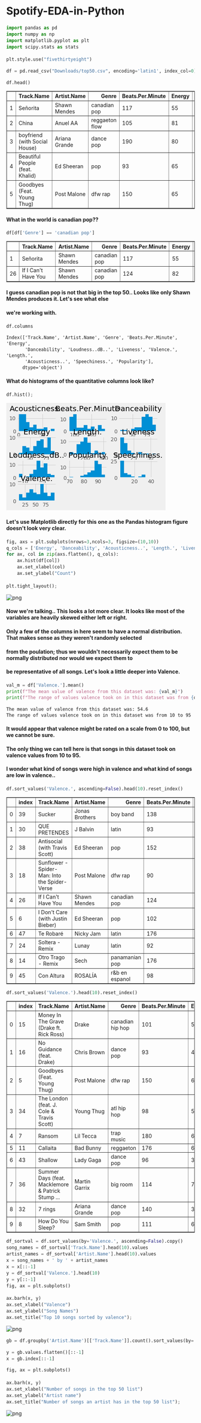 # Spotify-EDA-in-Python

```python
import pandas as pd
import numpy as np
import matplotlib.pyplot as plt
import scipy.stats as stats

plt.style.use("fivethirtyeight")
```


```python
df = pd.read_csv("Downloads/top50.csv", encoding='latin1', index_col=0)
```


```python
df.head()
```




<div>
<style scoped>
    .dataframe tbody tr th:only-of-type {
        vertical-align: middle;
    }

    .dataframe tbody tr th {
        vertical-align: top;
    }

    .dataframe thead th {
        text-align: right;
    }
</style>
<table border="1" class="dataframe">
  <thead>
    <tr style="text-align: right;">
      <th></th>
      <th>Track.Name</th>
      <th>Artist.Name</th>
      <th>Genre</th>
      <th>Beats.Per.Minute</th>
      <th>Energy</th>
      <th>Danceability</th>
      <th>Loudness..dB..</th>
      <th>Liveness</th>
      <th>Valence.</th>
      <th>Length.</th>
      <th>Acousticness..</th>
      <th>Speechiness.</th>
      <th>Popularity</th>
    </tr>
  </thead>
  <tbody>
    <tr>
      <td>1</td>
      <td>Señorita</td>
      <td>Shawn Mendes</td>
      <td>canadian pop</td>
      <td>117</td>
      <td>55</td>
      <td>76</td>
      <td>-6</td>
      <td>8</td>
      <td>75</td>
      <td>191</td>
      <td>4</td>
      <td>3</td>
      <td>79</td>
    </tr>
    <tr>
      <td>2</td>
      <td>China</td>
      <td>Anuel AA</td>
      <td>reggaeton flow</td>
      <td>105</td>
      <td>81</td>
      <td>79</td>
      <td>-4</td>
      <td>8</td>
      <td>61</td>
      <td>302</td>
      <td>8</td>
      <td>9</td>
      <td>92</td>
    </tr>
    <tr>
      <td>3</td>
      <td>boyfriend (with Social House)</td>
      <td>Ariana Grande</td>
      <td>dance pop</td>
      <td>190</td>
      <td>80</td>
      <td>40</td>
      <td>-4</td>
      <td>16</td>
      <td>70</td>
      <td>186</td>
      <td>12</td>
      <td>46</td>
      <td>85</td>
    </tr>
    <tr>
      <td>4</td>
      <td>Beautiful People (feat. Khalid)</td>
      <td>Ed Sheeran</td>
      <td>pop</td>
      <td>93</td>
      <td>65</td>
      <td>64</td>
      <td>-8</td>
      <td>8</td>
      <td>55</td>
      <td>198</td>
      <td>12</td>
      <td>19</td>
      <td>86</td>
    </tr>
    <tr>
      <td>5</td>
      <td>Goodbyes (Feat. Young Thug)</td>
      <td>Post Malone</td>
      <td>dfw rap</td>
      <td>150</td>
      <td>65</td>
      <td>58</td>
      <td>-4</td>
      <td>11</td>
      <td>18</td>
      <td>175</td>
      <td>45</td>
      <td>7</td>
      <td>94</td>
    </tr>
  </tbody>
</table>
</div>



#### What in the world is canadian pop??


```python
df[df['Genre'] == 'canadian pop']
```




<div>
<style scoped>
    .dataframe tbody tr th:only-of-type {
        vertical-align: middle;
    }

    .dataframe tbody tr th {
        vertical-align: top;
    }

    .dataframe thead th {
        text-align: right;
    }
</style>
<table border="1" class="dataframe">
  <thead>
    <tr style="text-align: right;">
      <th></th>
      <th>Track.Name</th>
      <th>Artist.Name</th>
      <th>Genre</th>
      <th>Beats.Per.Minute</th>
      <th>Energy</th>
      <th>Danceability</th>
      <th>Loudness..dB..</th>
      <th>Liveness</th>
      <th>Valence.</th>
      <th>Length.</th>
      <th>Acousticness..</th>
      <th>Speechiness.</th>
      <th>Popularity</th>
    </tr>
  </thead>
  <tbody>
    <tr>
      <td>1</td>
      <td>Señorita</td>
      <td>Shawn Mendes</td>
      <td>canadian pop</td>
      <td>117</td>
      <td>55</td>
      <td>76</td>
      <td>-6</td>
      <td>8</td>
      <td>75</td>
      <td>191</td>
      <td>4</td>
      <td>3</td>
      <td>79</td>
    </tr>
    <tr>
      <td>26</td>
      <td>If I Can't Have You</td>
      <td>Shawn Mendes</td>
      <td>canadian pop</td>
      <td>124</td>
      <td>82</td>
      <td>69</td>
      <td>-4</td>
      <td>13</td>
      <td>87</td>
      <td>191</td>
      <td>49</td>
      <td>6</td>
      <td>70</td>
    </tr>
  </tbody>
</table>
</div>



#### I guess canadian pop is not that big in the top 50.. Looks like only Shawn Mendes produces it. Let's see what else
#### we're working with.


```python
df.columns
```




    Index(['Track.Name', 'Artist.Name', 'Genre', 'Beats.Per.Minute', 'Energy',
           'Danceability', 'Loudness..dB..', 'Liveness', 'Valence.', 'Length.',
           'Acousticness..', 'Speechiness.', 'Popularity'],
          dtype='object')



#### What do histograms of the quantitative columns look like?


```python
df.hist();
```


![png](images/output_8_0.png)


#### Let's use Matplotlib directly for this one as the Pandas histogram figure doesn't look very clear.


```python
fig, axs = plt.subplots(nrows=3,ncols=3, figsize=(10,10))
q_cols = ['Energy', 'Danceability', 'Acousticness..', 'Length.', 'Liveness', 'Loudness..dB..', 'Popularity', 'Speechiness.', 'Valence.']
for ax, col in zip(axs.flatten(), q_cols):
    ax.hist(df[col])
    ax.set_xlabel(col)
    ax.set_ylabel("Count")

plt.tight_layout();

```


![png](output_10_0.png)


#### Now we're talking.. This looks a lot more clear. It looks like most of the variables are heavily skewed either left or right.
#### Only a few of the columns in here seem to have a normal distribution. That makes sense as they weren't randomly selected
#### from the poulation; thus we wouldn't necessarily expect them to be normally distributed nor would we expect them to 
#### be representative of all songs. Let's look a little deeper into Valence.


```python
val_m = df['Valence.'].mean()
print(f"The mean value of valence from this dataset was: {val_m}")
print(f"The range of values valence took on in this dataset was from {df['Valence.'].min()} to {df['Valence.'].max()}")

```

    The mean value of valence from this dataset was: 54.6
    The range of values valence took on in this dataset was from 10 to 95


#### It would appear that valence might be rated on a scale from 0 to 100, but we cannot be sure.
#### The only thing we can tell here is that songs in this dataset took on valence values from 10 to 95.
#### I wonder what kind of songs were high in valence and what kind of songs are low in valence..


```python
df.sort_values('Valence.', ascending=False).head(10).reset_index()
```




<div>
<style scoped>
    .dataframe tbody tr th:only-of-type {
        vertical-align: middle;
    }

    .dataframe tbody tr th {
        vertical-align: top;
    }

    .dataframe thead th {
        text-align: right;
    }
</style>
<table border="1" class="dataframe">
  <thead>
    <tr style="text-align: right;">
      <th></th>
      <th>index</th>
      <th>Track.Name</th>
      <th>Artist.Name</th>
      <th>Genre</th>
      <th>Beats.Per.Minute</th>
      <th>Energy</th>
      <th>Danceability</th>
      <th>Loudness..dB..</th>
      <th>Liveness</th>
      <th>Valence.</th>
      <th>Length.</th>
      <th>Acousticness..</th>
      <th>Speechiness.</th>
      <th>Popularity</th>
    </tr>
  </thead>
  <tbody>
    <tr>
      <td>0</td>
      <td>39</td>
      <td>Sucker</td>
      <td>Jonas Brothers</td>
      <td>boy band</td>
      <td>138</td>
      <td>73</td>
      <td>84</td>
      <td>-5</td>
      <td>11</td>
      <td>95</td>
      <td>181</td>
      <td>4</td>
      <td>6</td>
      <td>80</td>
    </tr>
    <tr>
      <td>1</td>
      <td>30</td>
      <td>QUE PRETENDES</td>
      <td>J Balvin</td>
      <td>latin</td>
      <td>93</td>
      <td>79</td>
      <td>64</td>
      <td>-4</td>
      <td>36</td>
      <td>94</td>
      <td>222</td>
      <td>3</td>
      <td>25</td>
      <td>89</td>
    </tr>
    <tr>
      <td>2</td>
      <td>38</td>
      <td>Antisocial (with Travis Scott)</td>
      <td>Ed Sheeran</td>
      <td>pop</td>
      <td>152</td>
      <td>82</td>
      <td>72</td>
      <td>-5</td>
      <td>36</td>
      <td>91</td>
      <td>162</td>
      <td>13</td>
      <td>5</td>
      <td>87</td>
    </tr>
    <tr>
      <td>3</td>
      <td>18</td>
      <td>Sunflower - Spider-Man: Into the Spider-Verse</td>
      <td>Post Malone</td>
      <td>dfw rap</td>
      <td>90</td>
      <td>48</td>
      <td>76</td>
      <td>-6</td>
      <td>7</td>
      <td>91</td>
      <td>158</td>
      <td>56</td>
      <td>5</td>
      <td>91</td>
    </tr>
    <tr>
      <td>4</td>
      <td>26</td>
      <td>If I Can't Have You</td>
      <td>Shawn Mendes</td>
      <td>canadian pop</td>
      <td>124</td>
      <td>82</td>
      <td>69</td>
      <td>-4</td>
      <td>13</td>
      <td>87</td>
      <td>191</td>
      <td>49</td>
      <td>6</td>
      <td>70</td>
    </tr>
    <tr>
      <td>5</td>
      <td>6</td>
      <td>I Don't Care (with Justin Bieber)</td>
      <td>Ed Sheeran</td>
      <td>pop</td>
      <td>102</td>
      <td>68</td>
      <td>80</td>
      <td>-5</td>
      <td>9</td>
      <td>84</td>
      <td>220</td>
      <td>9</td>
      <td>4</td>
      <td>84</td>
    </tr>
    <tr>
      <td>6</td>
      <td>47</td>
      <td>Te Robaré</td>
      <td>Nicky Jam</td>
      <td>latin</td>
      <td>176</td>
      <td>75</td>
      <td>67</td>
      <td>-4</td>
      <td>8</td>
      <td>80</td>
      <td>202</td>
      <td>24</td>
      <td>6</td>
      <td>88</td>
    </tr>
    <tr>
      <td>7</td>
      <td>24</td>
      <td>Soltera - Remix</td>
      <td>Lunay</td>
      <td>latin</td>
      <td>92</td>
      <td>78</td>
      <td>80</td>
      <td>-4</td>
      <td>44</td>
      <td>80</td>
      <td>266</td>
      <td>36</td>
      <td>4</td>
      <td>91</td>
    </tr>
    <tr>
      <td>8</td>
      <td>14</td>
      <td>Otro Trago - Remix</td>
      <td>Sech</td>
      <td>panamanian pop</td>
      <td>176</td>
      <td>79</td>
      <td>73</td>
      <td>-2</td>
      <td>6</td>
      <td>76</td>
      <td>288</td>
      <td>7</td>
      <td>20</td>
      <td>87</td>
    </tr>
    <tr>
      <td>9</td>
      <td>45</td>
      <td>Con Altura</td>
      <td>ROSALÍA</td>
      <td>r&amp;b en espanol</td>
      <td>98</td>
      <td>69</td>
      <td>88</td>
      <td>-4</td>
      <td>5</td>
      <td>75</td>
      <td>162</td>
      <td>39</td>
      <td>12</td>
      <td>88</td>
    </tr>
  </tbody>
</table>
</div>




```python
df.sort_values('Valence.').head(10).reset_index()
```




<div>
<style scoped>
    .dataframe tbody tr th:only-of-type {
        vertical-align: middle;
    }

    .dataframe tbody tr th {
        vertical-align: top;
    }

    .dataframe thead th {
        text-align: right;
    }
</style>
<table border="1" class="dataframe">
  <thead>
    <tr style="text-align: right;">
      <th></th>
      <th>index</th>
      <th>Track.Name</th>
      <th>Artist.Name</th>
      <th>Genre</th>
      <th>Beats.Per.Minute</th>
      <th>Energy</th>
      <th>Danceability</th>
      <th>Loudness..dB..</th>
      <th>Liveness</th>
      <th>Valence.</th>
      <th>Length.</th>
      <th>Acousticness..</th>
      <th>Speechiness.</th>
      <th>Popularity</th>
    </tr>
  </thead>
  <tbody>
    <tr>
      <td>0</td>
      <td>15</td>
      <td>Money In The Grave (Drake ft. Rick Ross)</td>
      <td>Drake</td>
      <td>canadian hip hop</td>
      <td>101</td>
      <td>50</td>
      <td>83</td>
      <td>-4</td>
      <td>12</td>
      <td>10</td>
      <td>205</td>
      <td>10</td>
      <td>5</td>
      <td>92</td>
    </tr>
    <tr>
      <td>1</td>
      <td>16</td>
      <td>No Guidance (feat. Drake)</td>
      <td>Chris Brown</td>
      <td>dance pop</td>
      <td>93</td>
      <td>45</td>
      <td>70</td>
      <td>-7</td>
      <td>16</td>
      <td>14</td>
      <td>261</td>
      <td>12</td>
      <td>15</td>
      <td>82</td>
    </tr>
    <tr>
      <td>2</td>
      <td>5</td>
      <td>Goodbyes (Feat. Young Thug)</td>
      <td>Post Malone</td>
      <td>dfw rap</td>
      <td>150</td>
      <td>65</td>
      <td>58</td>
      <td>-4</td>
      <td>11</td>
      <td>18</td>
      <td>175</td>
      <td>45</td>
      <td>7</td>
      <td>94</td>
    </tr>
    <tr>
      <td>3</td>
      <td>34</td>
      <td>The London (feat. J. Cole &amp; Travis Scott)</td>
      <td>Young Thug</td>
      <td>atl hip hop</td>
      <td>98</td>
      <td>59</td>
      <td>80</td>
      <td>-7</td>
      <td>13</td>
      <td>18</td>
      <td>200</td>
      <td>2</td>
      <td>15</td>
      <td>89</td>
    </tr>
    <tr>
      <td>4</td>
      <td>7</td>
      <td>Ransom</td>
      <td>Lil Tecca</td>
      <td>trap music</td>
      <td>180</td>
      <td>64</td>
      <td>75</td>
      <td>-6</td>
      <td>7</td>
      <td>23</td>
      <td>131</td>
      <td>2</td>
      <td>29</td>
      <td>92</td>
    </tr>
    <tr>
      <td>5</td>
      <td>11</td>
      <td>Callaita</td>
      <td>Bad Bunny</td>
      <td>reggaeton</td>
      <td>176</td>
      <td>62</td>
      <td>61</td>
      <td>-5</td>
      <td>24</td>
      <td>24</td>
      <td>251</td>
      <td>60</td>
      <td>31</td>
      <td>93</td>
    </tr>
    <tr>
      <td>6</td>
      <td>43</td>
      <td>Shallow</td>
      <td>Lady Gaga</td>
      <td>dance pop</td>
      <td>96</td>
      <td>39</td>
      <td>57</td>
      <td>-6</td>
      <td>23</td>
      <td>32</td>
      <td>216</td>
      <td>37</td>
      <td>3</td>
      <td>87</td>
    </tr>
    <tr>
      <td>7</td>
      <td>36</td>
      <td>Summer Days (feat. Macklemore &amp; Patrick Stump ...</td>
      <td>Martin Garrix</td>
      <td>big room</td>
      <td>114</td>
      <td>72</td>
      <td>66</td>
      <td>-7</td>
      <td>14</td>
      <td>32</td>
      <td>164</td>
      <td>18</td>
      <td>6</td>
      <td>89</td>
    </tr>
    <tr>
      <td>8</td>
      <td>32</td>
      <td>7 rings</td>
      <td>Ariana Grande</td>
      <td>dance pop</td>
      <td>140</td>
      <td>32</td>
      <td>78</td>
      <td>-11</td>
      <td>9</td>
      <td>33</td>
      <td>179</td>
      <td>59</td>
      <td>33</td>
      <td>89</td>
    </tr>
    <tr>
      <td>9</td>
      <td>8</td>
      <td>How Do You Sleep?</td>
      <td>Sam Smith</td>
      <td>pop</td>
      <td>111</td>
      <td>68</td>
      <td>48</td>
      <td>-5</td>
      <td>8</td>
      <td>35</td>
      <td>202</td>
      <td>15</td>
      <td>9</td>
      <td>90</td>
    </tr>
  </tbody>
</table>
</div>




```python
df_sortval = df.sort_values(by='Valence.', ascending=False).copy()
song_names = df_sortval['Track.Name'].head(10).values
artist_names = df_sortval['Artist.Name'].head(10).values
x = song_names + ' by ' + artist_names
x = x[::-1]
y = df_sortval['Valence.'].head(10)
y = y[::-1]
fig, ax = plt.subplots()

ax.barh(x, y)
ax.set_xlabel("Valence")
ax.set_ylabel("Song Names")
ax.set_title("Top 10 songs sorted by valence");

```


![png](output_16_0.png)



```python
gb = df.groupby('Artist.Name')[['Track.Name']].count().sort_values(by='Track.Name', ascending=False).head(10)
```


```python
y = gb.values.flatten()[::-1]
x = gb.index[::-1]
```


```python
fig, ax = plt.subplots()

ax.barh(x, y)
ax.set_xlabel("Number of songs in the top 50 list")
ax.set_ylabel("Artist name")
ax.set_title("Number of songs an artist has in the top 50 list");

```


![png](output_19_0.png)



```python

```
